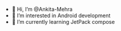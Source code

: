 - 👋 Hi, I’m @Ankita-Mehra
- 👀 I’m interested in Android development
- 🌱 I’m currently learning JetPack compose
<!---
- 💞️ I’m looking to collaborate on ...
- 📫 How to reach me 

<!---
Ankita-Mehra/Ankita-Mehra is a ✨ special ✨ repository because its `README.md` (this file) appears on your GitHub profile.
You can click the Preview link to take a look at your changes.
--->
